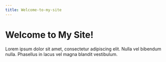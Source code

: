 ```yaml
---
title: Welcome-to-my-site
---
```


<!-- index.md -->
# Welcome to My Site!

Lorem ipsum dolor sit amet, consectetur adipiscing elit. Nulla vel bibendum nulla. Phasellus in lacus vel magna blandit vestibulum.
